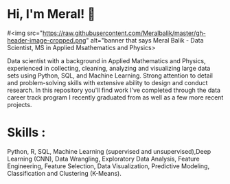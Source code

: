 # Hi, I'm Meral! 👋

#<img src="https://raw.githubusercontent.com/Meralbalik/master/gh-header-image-cropped.png" alt="banner that says Meral Balik - Data Scientist, MS in Applied Msathematics and Physics>
                                                                                                
Data scientist with a background in Applied Mathematics and Physics, experienced in collecting, cleaning, analyzing and visualizing large data sets using Python, SQL, and Machine Learning. Strong attention to detail and problem-solving skills with extensive ability to design and conduct research. In this repository you'll find work I've completed through the data career track program I recently graduated from as well as a few more recent projects. 

# Skills :

Python, R, SQL, Machine Learning (supervised and unsupervised),Deep Learning (CNN), Data Wrangling, Exploratory Data Analysis, Feature Engineering, Feature Selection, Data Visualization, Predictive Modeling, Classification and Clustering (K-Means).                                                                                                        

